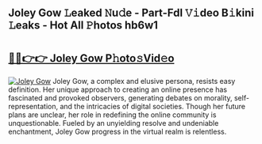 ## Joley Gow 𝙻eaked 𝙽u𝚍e - Part-FdI 𝚅𝚒deo B𝚒kini 𝙻eaks - Hot All 𝙿hotos hb6w1

# <h2><a href="http://ld39gsu.urlbe.top/?page=Joley+Gow">🔗🔗👉👉 Joley Gow P𝚑oto𝚜Vid𝚎o</a></h2>

[![Joley Gow](https://i.imgur.com/eBuTRDB.gif)](http://ld39gsu.urlbe.top/?page=Joley+Gow)
Joley Gow, a complex and elusive persona, resists easy definition. Her unique approach to creating an online presence has fascinated and provoked observers, generating debates on morality, self-representation, and the intricacies of digital societies. Though her future plans are unclear, her role in redefining the online community is unquestionable. Fueled by an unyielding resolve and undeniable enchantment, Joley Gow progress in the virtual realm is relentless.
